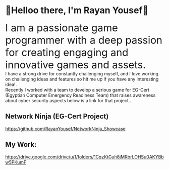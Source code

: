   

# 👋Helloo there, I'm Rayan Yousef👋

<span style="font-size: 32px;">I am a passionate game programmer with a deep passion for creating engaging and innovative games and assets. </span><br/>
 I have a strong drive for constantly challenging myself, and I love working on challenging ideas and features so hit me up if you have any interesting idea!.<br/>
 Recently I worked with a team to develop a serious game for EG-Cert (Egyptian Computer Emergency Readiness Team) that raises awareness about cyber security aspects below is a link for that project..<br/>

 ## Network Ninja (EG-Cert Project)
 https://github.com/RayanYousef/NetworkNinja_Showcase
<br/>
## My Work: <br />
https://drive.google.com/drive/u/1/folders/1CqzKtGuh8jMRbrLOHSu0AKYBbw5PKumF

